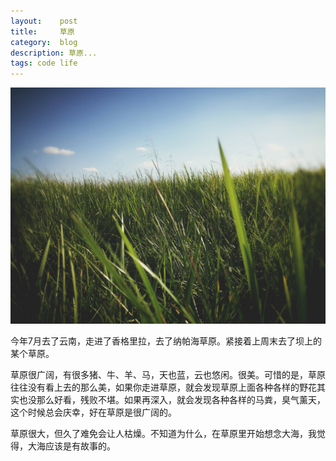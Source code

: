 ```yaml
---
layout:    post
title:     草原
category:  blog
description: 草原...
tags: code life
---
```

![grass](/images/2013/grass1.jpg)

今年7月去了云南，走进了香格里拉，去了纳帕海草原。紧接着上周末去了坝上的某个草原。

草原很广阔，有很多猪、牛、羊、马，天也蓝，云也悠闲。很美。可惜的是，草原往往没有看上去的那么美，如果你走进草原，就会发现草原上面各种各样的野花其实也没那么好看，残败不堪。如果再深入，就会发现各种各样的马粪，臭气薰天，这个时候总会庆幸，好在草原是很广阔的。

草原很大，但久了难免会让人枯燥。不知道为什么，在草原里开始想念大海，我觉得，大海应该是有故事的。

